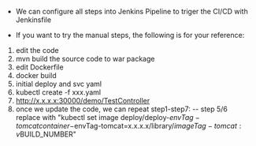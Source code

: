- We can configure all steps into Jenkins Pipeline to triger the CI/CD with Jenkinsfile

- If you want to try the manual steps, the following is for your reference:
1. edit the code
2. mvn build the source code to war package
3. edit Dockerfile
4. docker build
5. initial deploy and svc yaml
6. kubectl create -f xxx.yaml
7. http://x.x.x.x:30000/demo/TestController
8. once we update the code, we can repeat step1-step7:
-- step 5/6 replace with "kubectl set image deploy/deploy-$envTag-tomcat container-$envTag-tomcat=x.x.x.x/library/$imageTag-tomcat:v$BUILD_NUMBER"
